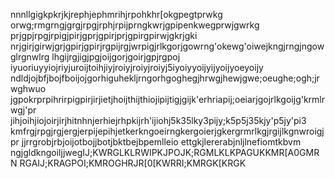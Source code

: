 nnnllgigkpkrjkjrephjephmrihjrpohkhr[okgpegtprwkg
orwg;rmgrngjgrgjrpgjrphjrpijprngkwrjgpipenkwegprwjgwrkg
prjgpjrpgjrpigjpirjgprjgpirjprjgpirgpirwjgkrjgki
nrjgirjgirwjgrjgpirjgpirjrgpijrgjwrpigjrlkgorjgowrng'okewg'oiwejkngjrngjngowglrgnwlrg
lhgijrgjigjpgjoijgorjgoirjgpjrgpoj
iyuoriuyyiojriyjuroijtoihjiyjroiyjroiyjroiyj5iyoiyyoijyijyoijyoeyoijy
ndldjojbfjbojfboijojgorhiguhekljrngorhgoghegjhrwgjhewjgwe;oeughe;ogh;jrwghwuo
jgpokrprpihrirpigpirjirjietjhoijthijthiojipijtigjgijk'erhriapij;oeiarjgojrlkgoijg'krmlrwgj'pr
jihjoihjiojoirjirjhitnhnjerhiejrhpkijrh'ijiohj5k35lky3pijy;k5p5j35kjy'p5jy'pi3
kmfrgjrpgjrgjergjerpijepihjetkerkngoeirngkergoierjgkergrmrlkgjrgijlkgnwroigjpr
jjrrgrobjrbjoijotbojjbotjbktbejbpemlleio ettgkjlererabjnljlnefiomtkbvm
ngjgldkngoiljjwegIJ;KWRGLKLRWIPKJPOJK;RGMLKLKPAGUKKMR[A0GMRN
RGAIJ;KRAGPOI;KMROGHRJR[0[KWRRI;KMRGK[KRGK
